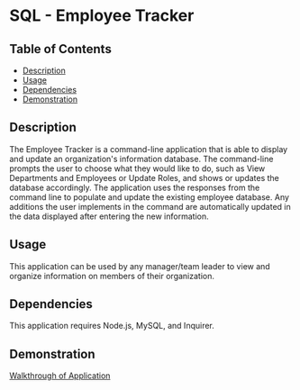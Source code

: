 # SQL - Employee Tracker

## Table of Contents
- [Description](#description)
- [Usage](#usage)
- [Dependencies](#dependencies)
- [Demonstration](#demonstration)

## Description
The Employee Tracker is a command-line application that is able to display and update an organization's information database. The command-line prompts the user to choose what they would like to do, such as View Departments and Employees or Update Roles, and shows or updates the database accordingly. The application uses the responses from the command line to populate and update the existing employee database. Any additions the user implements in the command are automatically updated in the data displayed after entering the new information.

## Usage
This application can be used by any manager/team leader to view and organize information on members of their organization.

## Dependencies
This application requires Node.js, MySQL, and Inquirer.

## Demonstration
[Walkthrough of Application](https://drive.google.com/file/d/1DZYyqvza30KqkU6lcp1LFWPkSs7LcoGh/view?usp=sharing)